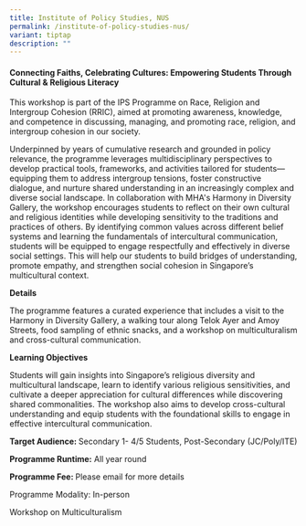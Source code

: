 ```yaml
---
title: Institute of Policy Studies, NUS
permalink: /institute-of-policy-studies-nus/
variant: tiptap
description: ""
---
```

<h4>Connecting Faiths, Celebrating Cultures: Empowering Students Through Cultural &amp; Religious Literacy</h4>
<p>This workshop is part of the IPS Programme on Race, Religion and Intergroup
Cohesion (RRIC), aimed at promoting awareness, knowledge, and competence
in discussing, managing, and promoting race, religion, and intergroup cohesion
in our society.</p>
<p>Underpinned by years of cumulative research and grounded in policy relevance,
the programme leverages multidisciplinary perspectives to develop practical
tools, frameworks, and activities tailored for students—equipping them
to address intergroup tensions, foster constructive dialogue, and nurture
shared understanding in an increasingly complex and diverse social&nbsp;landscape.
In collaboration with MHA's Harmony in Diversity Gallery, the workshop
encourages students to reflect on their own cultural and religious identities
while developing sensitivity to the traditions and practices of others.
By identifying common values across different belief systems and learning
the fundamentals of intercultural communication, students will be equipped
to engage respectfully and effectively in diverse social settings. This
will help our students to build bridges of understanding, promote empathy,
and strengthen social cohesion in Singapore’s multicultural context.</p>
<p></p>
<p><strong>Details</strong>
</p>
<p>The programme features a curated experience that includes a visit to the
Harmony in Diversity Gallery, a walking tour along Telok Ayer and Amoy
Streets, food sampling of ethnic snacks, and a workshop on multiculturalism
and cross-cultural communication.</p>
<p></p>
<p><strong>Learning Objectives</strong>
</p>
<p>Students will gain insights into Singapore’s religious diversity and multicultural
landscape, learn to identify various religious sensitivities, and cultivate
a deeper appreciation for cultural differences while discovering shared
commonalities. The workshop also aims to develop cross-cultural understanding
and equip students with the foundational skills to engage in effective
intercultural communication.</p>
<p><strong>Target Audience: </strong>Secondary 1- 4/5 Students, Post-Secondary
(JC/Poly/ITE)</p>
<p></p>
<p><strong>Programme Runtime:</strong> All year round</p>
<p><strong>Programme Fee: </strong>Please email for more details</p>
<p>Programme Modality: In-person</p>
<p>Workshop on Multiculturalism</p>